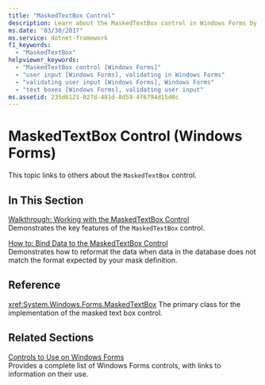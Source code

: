 ```yaml
---
title: "MaskedTextBox Control"
description: Learn about the MaskedTextBox control in Windows Forms by following the links listed in this article.
ms.date: "03/30/2017"
ms.service: dotnet-framework
f1_keywords: 
  - "MaskedTextBox"
helpviewer_keywords: 
  - "MaskedTextBox control [Windows Forms]"
  - "user input [Windows Forms], validating in Windows Forms"
  - "validating user input [Windows Forms], Windows Forms"
  - "text boxes [Windows Forms], validating user input"
ms.assetid: 235d6121-027d-481d-8d59-4f6794d15d0c
---
```

# MaskedTextBox Control (Windows Forms)

This topic links to others about the `MaskedTextBox` control.

## In This Section

[Walkthrough: Working with the MaskedTextBox Control](walkthrough-working-with-the-maskedtextbox-control.md)\
Demonstrates the key features of the `MaskedTextBox` control.

[How to: Bind Data to the MaskedTextBox Control](how-to-bind-data-to-the-maskedtextbox-control.md)\
Demonstrates how to reformat the data when data in the database does not match the format expected by your mask definition.

## Reference

<xref:System.Windows.Forms.MaskedTextBox>
The primary class for the implementation of the masked text box control.

## Related Sections

[Controls to Use on Windows Forms](controls-to-use-on-windows-forms.md)\
Provides a complete list of Windows Forms controls, with links to information on their use.
